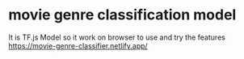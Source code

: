 # movie genre classification model

It is TF.js Model so it work on browser to use and try the features 
https://movie-genre-classifier.netlify.app/
